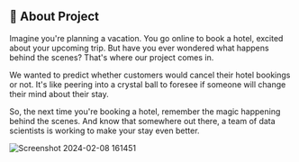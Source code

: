 ## 🚀 About Project

Imagine you're planning a vacation. You go online to book a hotel, excited about your upcoming trip. But have you ever wondered what happens behind the scenes? That's where our project comes in.

We wanted to predict whether customers would cancel their hotel bookings or not. It's like peering into a crystal ball to foresee if someone will change their mind about their stay.

So, the next time you're booking a hotel, remember the magic happening behind the scenes. And know that somewhere out there, a team of data scientists is working to make your stay even better.

![Screenshot 2024-02-08 161451](https://github.com/rushikghule/HotelBookingPrediction/assets/128126102/485a400a-274f-4bdf-8aef-20a35b19d165)
